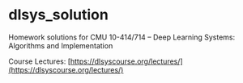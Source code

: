 # dlsys_solution
Homework solutions for CMU 10-414/714 – Deep Learning Systems: Algorithms and Implementation

Course Lectures: [https://dlsyscourse.org/lectures/](https://dlsyscourse.org/lectures/)
